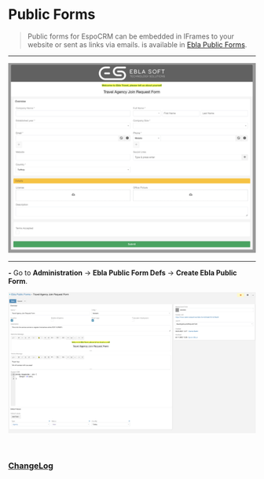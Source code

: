 #  Public Forms <a href="https://www.eblasoft.com.tr/espocrm-extension-page/feedback-forms" target="_blank" id="ext-version" data-id="63495a03a73040934"></a>

> Public forms for EspoCRM can be embedded in IFrames to your website or sent as links via emails.
> is available in [Ebla Public Forms](https://www.eblasoft.com.tr/espocrm-extension-page/feedback-forms).


---

![Public Forms](../../_static/images/extensions/form/form.png)

---

**-** Go to **Administration** -> **Ebla Public Form Defs** -> **Create Ebla Public Form**.

![Public Forms](../../_static/images/extensions/form/form-op.png)


<br>

### <font color=gray> [ChangeLog](changelog.md) </font>
